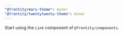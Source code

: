 ```yaml
---
"@frontity/mars-theme": minor
"@frontity/twentytwenty-theme": minor
---
```


Start using the `Link` component of `@frontity/components`.
